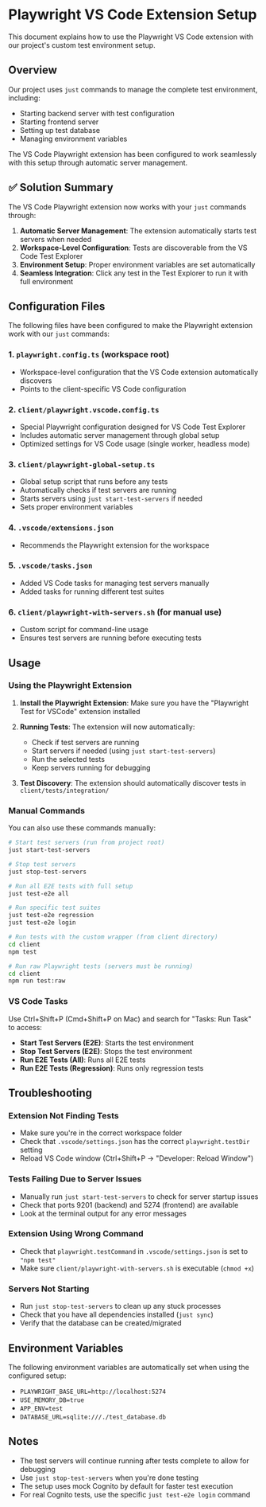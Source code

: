 # Playwright VS Code Extension Setup

This document explains how to use the Playwright VS Code extension with our project's custom test environment setup.

## Overview

Our project uses `just` commands to manage the complete test environment, including:
- Starting backend server with test configuration
- Starting frontend server
- Setting up test database
- Managing environment variables

The VS Code Playwright extension has been configured to work seamlessly with this setup through automatic server management.

## ✅ Solution Summary

The VS Code Playwright extension now works with your `just` commands through:

1. **Automatic Server Management**: The extension automatically starts test servers when needed
2. **Workspace-Level Configuration**: Tests are discoverable from the VS Code Test Explorer
3. **Environment Setup**: Proper environment variables are set automatically
4. **Seamless Integration**: Click any test in the Test Explorer to run it with full environment

## Configuration Files

The following files have been configured to make the Playwright extension work with our `just` commands:

### 1. `playwright.config.ts` (workspace root)
- Workspace-level configuration that the VS Code extension automatically discovers
- Points to the client-specific VS Code configuration

### 2. `client/playwright.vscode.config.ts`
- Special Playwright configuration designed for VS Code Test Explorer
- Includes automatic server management through global setup
- Optimized settings for VS Code usage (single worker, headless mode)

### 3. `client/playwright-global-setup.ts`
- Global setup script that runs before any tests
- Automatically checks if test servers are running
- Starts servers using `just start-test-servers` if needed
- Sets proper environment variables

### 4. `.vscode/extensions.json`
- Recommends the Playwright extension for the workspace

### 5. `.vscode/tasks.json`
- Added VS Code tasks for managing test servers manually
- Added tasks for running different test suites

### 6. `client/playwright-with-servers.sh` (for manual use)
- Custom script for command-line usage
- Ensures test servers are running before executing tests

## Usage

### Using the Playwright Extension

1. **Install the Playwright Extension**: Make sure you have the "Playwright Test for VSCode" extension installed

2. **Running Tests**: The extension will now automatically:
   - Check if test servers are running
   - Start servers if needed (using `just start-test-servers`)
   - Run the selected tests
   - Keep servers running for debugging

3. **Test Discovery**: The extension should automatically discover tests in `client/tests/integration/`

### Manual Commands

You can also use these commands manually:

```bash
# Start test servers (run from project root)
just start-test-servers

# Stop test servers
just stop-test-servers

# Run all E2E tests with full setup
just test-e2e all

# Run specific test suites
just test-e2e regression
just test-e2e login

# Run tests with the custom wrapper (from client directory)
cd client
npm test

# Run raw Playwright tests (servers must be running)
cd client
npm run test:raw
```

### VS Code Tasks

Use Ctrl+Shift+P (Cmd+Shift+P on Mac) and search for "Tasks: Run Task" to access:

- **Start Test Servers (E2E)**: Starts the test environment
- **Stop Test Servers (E2E)**: Stops the test environment
- **Run E2E Tests (All)**: Runs all E2E tests
- **Run E2E Tests (Regression)**: Runs only regression tests

## Troubleshooting

### Extension Not Finding Tests
- Make sure you're in the correct workspace folder
- Check that `.vscode/settings.json` has the correct `playwright.testDir` setting
- Reload VS Code window (Ctrl+Shift+P → "Developer: Reload Window")

### Tests Failing Due to Server Issues
- Manually run `just start-test-servers` to check for server startup issues
- Check that ports 9201 (backend) and 5274 (frontend) are available
- Look at the terminal output for any error messages

### Extension Using Wrong Command
- Check that `playwright.testCommand` in `.vscode/settings.json` is set to `"npm test"`
- Make sure `client/playwright-with-servers.sh` is executable (`chmod +x`)

### Servers Not Starting
- Run `just stop-test-servers` to clean up any stuck processes
- Check that you have all dependencies installed (`just sync`)
- Verify that the database can be created/migrated

## Environment Variables

The following environment variables are automatically set when using the configured setup:

- `PLAYWRIGHT_BASE_URL=http://localhost:5274`
- `USE_MEMORY_DB=true`
- `APP_ENV=test`
- `DATABASE_URL=sqlite:///./test_database.db`

## Notes

- The test servers will continue running after tests complete to allow for debugging
- Use `just stop-test-servers` when you're done testing
- The setup uses mock Cognito by default for faster test execution
- For real Cognito tests, use the specific `just test-e2e login` command
